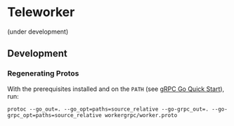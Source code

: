 # Teleworker

(under development)

## Development

### Regenerating Protos

With the prerequisites installed and on the `PATH` (see
[gRPC Go Quick Start](https://grpc.io/docs/languages/go/quickstart/)), run:

    protoc --go_out=. --go_opt=paths=source_relative --go-grpc_out=. --go-grpc_opt=paths=source_relative workergrpc/worker.proto